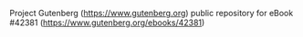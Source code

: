Project Gutenberg (https://www.gutenberg.org) public repository for eBook #42381 (https://www.gutenberg.org/ebooks/42381)
